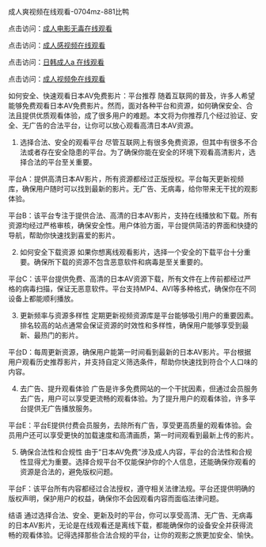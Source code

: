
成人爽视频在线观看-0704mz-881比鸭


点击访问：<a href="https://gda-c7m.pages.dev/">成人电影无毒在线观看</a>

点击访问：<a href="https://tfda.pages.dev/">成人感视频在线观看</a>

点击访问：<a href="https://cfad.pages.dev/">日韩成人a 在线观看</a>

点击访问：<a href="https://bered.pages.dev/">成人视频免在线观看</a>



如何安全、快速观看日本AV免费影片：平台推荐
随着互联网的普及，许多人希望能够免费观看日本AV免费影片。然而，面对各种平台和资源，如何确保安全、合法且提供优质观看体验，成了很多用户的难题。本文将为你推荐几个经过验证、安全、无广告的合法平台，让你可以放心观看高清日本AV资源。

1. 选择合法、安全的观看平台
尽管互联网上有很多免费资源，但其中有很多不合法或者存在安全隐患的平台。为了确保你能在安全的环境下观看高清影片，选择合法的平台至关重要。

平台A：提供高清日本AV影片，所有资源都经过正版授权。平台每天更新视频库，确保用户随时可以找到最新的影片。无广告、无病毒，给你带来无干扰的观影体验。

平台B：该平台专注于提供合法、高清的日本AV影片，支持在线播放和下载。所有资源均经过严格审核，确保安全性。用户体验方面，平台提供简洁的界面和快捷的导航，帮助你快速找到喜爱的影片。

2. 如何安全下载资源
如果你想离线观看影片，选择一个安全的下载平台十分重要。确保所下载的资源不包含恶意软件和病毒是至关重要的。

平台C：该平台提供免费、高清的日本AV资源下载，所有文件在上传前都经过严格的病毒扫描，保证无恶意软件。平台支持MP4、AVI等多种格式，确保你在不同设备上都能顺利播放。

3. 更新频率与资源多样性
定期更新视频资源库是平台能够吸引用户的重要因素。排名较高的站点通常会保证资源的时效性和多样性，确保用户能够享受到最新、最热门的影片。

平台D：每周更新资源，确保用户能第一时间看到最新的日本AV影片。平台根据用户观看历史推荐影片，并支持自定义筛选条件，帮助你快速找到符合个人口味的内容。

4. 去广告、提升观看体验
广告是许多免费网站的一个干扰因素，但通过会员服务去广告，用户可以享受更流畅的观看体验。为了提升用户的观看体验，许多平台提供无广告播放服务。

平台E：平台E提供付费会员服务，去除所有广告，享受更高质量的观看体验。会员用户还可以享受更快的加载速度和高清画质，第一时间观看到最新上传的影片。

5. 确保合法性和合规性
由于“日本AV免费”涉及成人内容，平台的合法性和合规性显得尤为重要。选择合规平台不仅能保护你的个人信息，还能确保你观看的资源是合法的，避免版权问题。

平台F：该平台所有内容都经过合法授权，遵守相关法律法规。平台还提供明确的版权声明，保护用户的权益，确保你不会因观看内容而面临法律问题。

结语
通过选择合法、安全、更新及时的平台，你可以享受高清、无广告、无病毒的日本AV影片，无论是在线观看还是离线下载，都能确保你的设备安全并获得流畅的观看体验。记得选择那些合法合规的平台，让你的观影之旅更加安全、愉快。













<span style="display:none;">[Canonical link](  ）</span>
